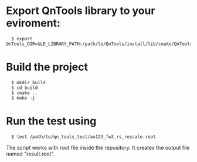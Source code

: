 # Export QnTools library to your eviroment:
```
  $ export QnTools_DIR=$LD_LIBRARY_PATH:/path/to/QnTools/install/lib/cmake/QnTools
```
# Build the project
```
  $ mkdir build
  $ cd build
  $ cmake ..
  $ make -j
```
# Run the test using 
```
  $ test /path/to/qn_tools_test/au123_fw3_rs_rescale.root
```
The script works with root file inside the repository. It creates the output file named "result.root". 
